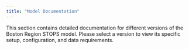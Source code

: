 ```yaml
---
title: "Model Documentation"
---
```


This section contains detailed documentation for different versions of the Boston Region STOPS model. Please select a version to view its specific setup, configuration, and data requirements.